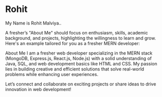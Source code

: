 # Rohit    
 My Name is Rohit Malviya..

 
A fresher’s "About Me" should focus on enthusiasm, skills, academic background, and projects, highlighting the willingness to learn and grow. Here's an example tailored for you as a fresher MERN developer:

About Me
I am a fresher web developer specializing in the MERN stack (MongoDB, Express.js, React.js, Node.js) with a solid understanding of Java, SQL, and web development basics like HTML and CSS. My passion lies in building creative and efficient solutions that solve real-world problems while enhancing user experiences.


Let’s connect and collaborate on exciting projects or share ideas to drive innovation in web development!      
     

